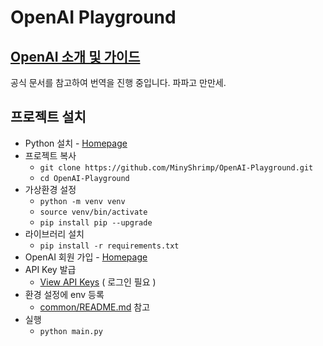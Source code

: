 # OpenAI Playground

## [OpenAI 소개 및 가이드](docs)

공식 문서를 참고하여 번역을 진행 중입니다. 파파고 만만세.

## 프로젝트 설치

* Python 설치 - [Homepage](https://www.python.org/)
* 프로젝트 복사
    * `git clone https://github.com/MinyShrimp/OpenAI-Playground.git`
    * `cd OpenAI-Playground`
* 가상환경 설정
    * `python -m venv venv`
    * `source venv/bin/activate`
    * `pip install pip --upgrade`
* 라이브러리 설치
    * `pip install -r requirements.txt`
* OpenAI 회원 가입 - [Homepage](https://platform.openai.com/)
* API Key 발급
    * [View API Keys](https://platform.openai.com/account/api-keys) ( 로그인 필요 )
* 환경 설정에 env 등록
    * [common/README.md](/common/README.md) 참고
* 실행
    * `python main.py`